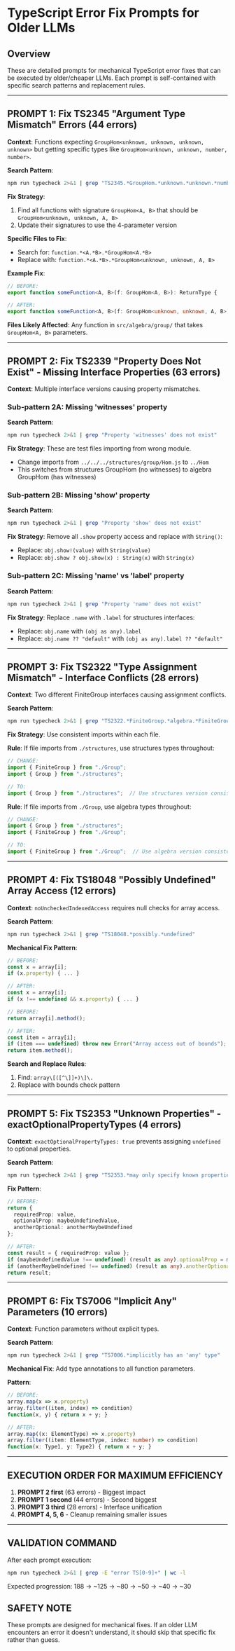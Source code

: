 # TypeScript Error Fix Prompts for Older LLMs

## Overview
These are detailed prompts for mechanical TypeScript error fixes that can be executed by older/cheaper LLMs. Each prompt is self-contained with specific search patterns and replacement rules.

---

## PROMPT 1: Fix TS2345 "Argument Type Mismatch" Errors (44 errors)

**Context**: Functions expecting `GroupHom<unknown, unknown, unknown, unknown>` but getting specific types like `GroupHom<unknown, unknown, number, number>`.

**Search Pattern**: 
```bash
npm run typecheck 2>&1 | grep "TS2345.*GroupHom.*unknown.*unknown.*number.*number.*not assignable.*GroupHom.*unknown.*unknown.*unknown.*unknown"
```

**Fix Strategy**:
1. Find all functions with signature `GroupHom<A, B>` that should be `GroupHom<unknown, unknown, A, B>`
2. Update their signatures to use the 4-parameter version

**Specific Files to Fix**:
- Search for: `function.*<A.*B>.*GroupHom<A.*B>`
- Replace with: `function.*<A.*B>.*GroupHom<unknown, unknown, A, B>`

**Example Fix**:
```typescript
// BEFORE:
export function someFunction<A, B>(f: GroupHom<A, B>): ReturnType {

// AFTER: 
export function someFunction<A, B>(f: GroupHom<unknown, unknown, A, B>): ReturnType {
```

**Files Likely Affected**: Any function in `src/algebra/group/` that takes `GroupHom<A, B>` parameters.

---

## PROMPT 2: Fix TS2339 "Property Does Not Exist" - Missing Interface Properties (63 errors)

**Context**: Multiple interface versions causing property mismatches.

### Sub-pattern 2A: Missing 'witnesses' property
**Search Pattern**:
```bash
npm run typecheck 2>&1 | grep "Property 'witnesses' does not exist"
```

**Fix Strategy**: These are test files importing from wrong module.
- Change imports from `../../../structures/group/Hom.js` to `../Hom`
- This switches from structures GroupHom (no witnesses) to algebra GroupHom (has witnesses)

### Sub-pattern 2B: Missing 'show' property  
**Search Pattern**:
```bash
npm run typecheck 2>&1 | grep "Property 'show' does not exist"
```

**Fix Strategy**: Remove all `.show` property access and replace with `String()`:
- Replace: `obj.show!(value)` with `String(value)`
- Replace: `obj.show ? obj.show(x) : String(x)` with `String(x)`

### Sub-pattern 2C: Missing 'name' vs 'label' property
**Search Pattern**:
```bash
npm run typecheck 2>&1 | grep "Property 'name' does not exist"
```

**Fix Strategy**: Replace `.name` with `.label` for structures interfaces:
- Replace: `obj.name` with `(obj as any).label`
- Replace: `obj.name ?? "default"` with `(obj as any).label ?? "default"`

---

## PROMPT 3: Fix TS2322 "Type Assignment Mismatch" - Interface Conflicts (28 errors)

**Context**: Two different FiniteGroup interfaces causing assignment conflicts.

**Search Pattern**:
```bash
npm run typecheck 2>&1 | grep "TS2322.*FiniteGroup.*algebra.*FiniteGroup.*structures"
```

**Fix Strategy**: Use consistent imports within each file.

**Rule**: If file imports from `./structures`, use structures types throughout:
```typescript
// CHANGE:
import { FiniteGroup } from "./Group";
import { Group } from "./structures";

// TO:
import { Group } from "./structures";  // Use structures version consistently
```

**Rule**: If file imports from `./Group`, use algebra types throughout:
```typescript
// CHANGE:  
import { Group } from "./structures";
import { FiniteGroup } from "./Group";

// TO:
import { FiniteGroup } from "./Group";  // Use algebra version consistently
```

---

## PROMPT 4: Fix TS18048 "Possibly Undefined" Array Access (12 errors)

**Context**: `noUncheckedIndexedAccess` requires null checks for array access.

**Search Pattern**:
```bash
npm run typecheck 2>&1 | grep "TS18048.*possibly.*undefined"
```

**Mechanical Fix Pattern**:
```typescript
// BEFORE:
const x = array[i];
if (x.property) { ... }

// AFTER:
const x = array[i];
if (x !== undefined && x.property) { ... }

// BEFORE:
return array[i].method();

// AFTER:
const item = array[i];
if (item === undefined) throw new Error("Array access out of bounds");
return item.method();
```

**Search and Replace Rules**:
1. Find: `array\[([^\]]+)\]\.` 
2. Replace with bounds check pattern

---

## PROMPT 5: Fix TS2353 "Unknown Properties" - exactOptionalPropertyTypes (4 errors)

**Context**: `exactOptionalPropertyTypes: true` prevents assigning `undefined` to optional properties.

**Search Pattern**:
```bash
npm run typecheck 2>&1 | grep "TS2353.*may only specify known properties"
```

**Fix Pattern**:
```typescript
// BEFORE:
return { 
  requiredProp: value,
  optionalProp: maybeUndefinedValue,
  anotherOptional: anotherMaybeUndefined
};

// AFTER:
const result = { requiredProp: value };
if (maybeUndefinedValue !== undefined) (result as any).optionalProp = maybeUndefinedValue;
if (anotherMaybeUndefined !== undefined) (result as any).anotherOptional = anotherMaybeUndefined;
return result;
```

---

## PROMPT 6: Fix TS7006 "Implicit Any" Parameters (10 errors)

**Context**: Function parameters without explicit types.

**Search Pattern**:
```bash
npm run typecheck 2>&1 | grep "TS7006.*implicitly has an 'any' type"
```

**Mechanical Fix**: Add type annotations to all function parameters.

**Pattern**:
```typescript
// BEFORE:
array.map(x => x.property)
array.filter((item, index) => condition)
function(x, y) { return x + y; }

// AFTER:  
array.map((x: ElementType) => x.property)
array.filter((item: ElementType, index: number) => condition)
function(x: Type1, y: Type2) { return x + y; }
```

---

## EXECUTION ORDER FOR MAXIMUM EFFICIENCY

1. **PROMPT 2 first** (63 errors) - Biggest impact
2. **PROMPT 1 second** (44 errors) - Second biggest
3. **PROMPT 3 third** (28 errors) - Interface unification
4. **PROMPT 4, 5, 6** - Cleanup remaining smaller issues

---

## VALIDATION COMMAND

After each prompt execution:
```bash
npm run typecheck 2>&1 | grep -E "error TS[0-9]+" | wc -l
```

Expected progression: 188 → ~125 → ~80 → ~50 → ~40 → ~30

## SAFETY NOTE

These prompts are designed for mechanical fixes. If an older LLM encounters an error it doesn't understand, it should skip that specific fix rather than guess.